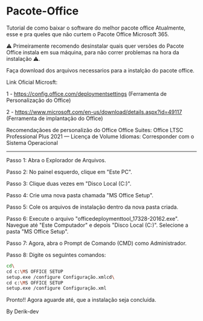 # Pacote-Office
Tutorial de como baixar o software do melhor pacote office Atualmente, esse e pra queles que não curtem o Pacote Office Microsoft 365.

⚠️ Primeiramente recomendo desinstalar quais quer versões do Pacote Office instala em sua máquina,
para não correr problemas na hora da instalação ⚠️.

Faça download dos arquivos necessarios para a instalção do pacote office.

Link Oficial Microsft:

1 - https://config.office.com/deploymentsettings (Ferramenta de Personalização do Office)

2 - https://www.microsoft.com/en-us/download/details.aspx?id=49117 (Ferramenta de implantação do Office)

Recomendaçãoes de personalizão do Office
Office Suites:
Office LTSC Professional Plus 2021 — Licença de Volume
Idiomas:
Corresponder com o Sistema Operacional

---------------------------------------------------------------------------------------------------------
Passo 1: Abra o Explorador de Arquivos.

Passo 2: No painel esquerdo, clique em "Este PC".

Passo 3: Clique duas vezes em "Disco Local (C:)".

Passo 4: Crie uma nova pasta chamada "MS Office Setup".

Passo 5: Cole os arquivos de instalação dentro da nova pasta criada.

Passo 6: Execute o arquivo "officedeploymenttool_17328-20162.exe". Navegue até "Este Computador" e depois "Disco Local (C:)". Selecione a pasta "MS Office Setup".

Passo 7: Agora, abra o Prompt de Comando (CMD) como Administrador.

Passo 8: Digite os seguintes comandos:
```bash
cd\
cd c:\MS OFFICE SETUP
setup.exe /configure Configuração.xmlcd\
cd c:\MS OFFICE SETUP
setup.exe /configure Configuração.xml
```
Pronto!! Agora aguarde até, que a instalação seja concluida.

By Derik-dev
